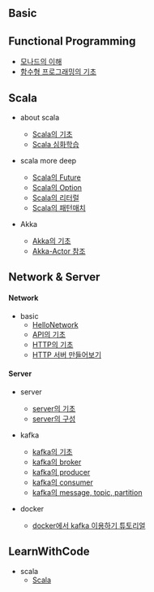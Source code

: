 ## Basic



## Functional Programming

* [모나드의 이해](https://github.com/codingwanee/TIL/blob/main/FunctionalProgramming/MonadBasic.md)
* [함수형 프로그래밍의 기초](https://github.com/codingwanee/TIL/blob/main/FunctionalProgramming/FunctionalProgrammingBasic.md)
   

## Scala

* about scala
  * [Scala의 기초](https://github.com/codingwanee/TIL/blob/main/Scala/HelloScala.md)
  * [Scala 심화학습](https://github.com/codingwanee/TIL/blob/main/Scala/ScalaDeep.md)

* scala more deep
  * [Scala의 Future](https://github.com/codingwanee/TIL/blob/main/Scala/ScalaFuture.md)
  * [Scala의 Option](https://github.com/codingwanee/TIL/blob/main/Scala/ScalaOption.md)
  * [Scala의 리터럴](https://github.com/codingwanee/TIL/blob/main/Scala/ScalaLiteral.md)
  * [Scala의 패턴매치](https://github.com/codingwanee/TIL/blob/main/Scala/ScalaPatternMatch.md)

* Akka
  * [Akka의 기초](https://github.com/codingwanee/TIL/tree/main/Scala/Akka/HelloAkka.md)
  * [Akka-Actor 참조](https://github.com/codingwanee/TIL/tree/main/Scala/Akka/actor-reference)


## Network & Server

#### Network

* basic
  * [HelloNetwork](https://github.com/codingwanee/TIL/blob/main/Network/HelloNetwork.md)
  * [API의 기초](https://github.com/codingwanee/TIL/blob/main/Basic/about-API.md)
  * [HTTP의 기초](https://github.com/codingwanee/TIL/blob/main/Basic/hello-HTTP.md)
  * [HTTP 서버 만들어보기](https://github.com/codingwanee/TIL/blob/main/Basic/about-HTTP-server.md)


#### Server

* server
  * [server의 기초](https://github.com/codingwanee/TIL/blob/main/Server/server/about-server.md)
  * [server의 구성](https://github.com/codingwanee/TIL/blob/main/Server/server/server-structure.md)

* kafka
  * [kafka의 기초](https://github.com/codingwanee/TIL/blob/main/Server/kafka/Hellokafka.md)
  * [kafka의 broker](https://github.com/codingwanee/TIL/blob/main/Server/kafka/kafka-broker.md)
  * [kafka의 producer](https://github.com/codingwanee/TIL/blob/main/Server/kafka/kafka-client-consumer.md)
  * [kafka의 consumer](https://github.com/codingwanee/TIL/blob/main/Server/kafka/kafka-client-producer.md)
  * [kafka의 message, topic, partition](https://github.com/codingwanee/TIL/blob/main/Server/kafka/kafka-message-topic-partition.md)

* docker
  * [docker에서 kafka 이용하기 튜토리얼](https://github.com/codingwanee/TIL/blob/main/Server/docker/docker-kafka.md)


## LearnWithCode
* scala
  * [Scala](https://github.com/codingwanee/TIL/tree/main/Scala/LearnWithCode)

